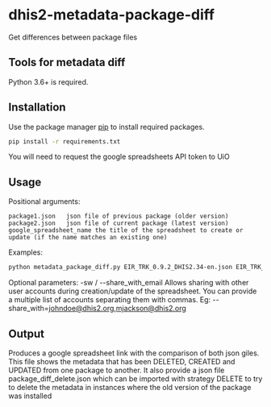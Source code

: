 # dhis2-metadata-package-diff

Get differences between package files

## Tools for metadata diff

Python 3.6+ is required.

## Installation

Use the package manager [pip](https://pip.pypa.io/en/stable/) to install required packages.

```bash
pip install -r requirements.txt
```
You will need to request the google spreadsheets API token to UiO


## Usage

Positional arguments:
```
package1.json	json file of previous package (older version) 
package2.json	json file of current package (latest version)
google_spreadsheet_name the title of the spreadsheet to create or update (if the name matches an existing one)
```
Examples:

```bash
python metadata_package_diff.py EIR_TRK_0.9.2_DHIS2.34-en.json EIR_TRK_1.0.2_DHIS2.34.7-EMBARGOED-en.json EIR_TRK-0.9.2-VS-1.02
```
Optional parameters:
-sw / --share_with_email Allows sharing with other user accounts during creation/update of the spreadsheet. You can provide a multiple list of accounts separating them with commas. Eg: --share_with=johndoe@dhis2.org,mjackson@dhis2.org

## Output

Produces a google spreadsheet link with the comparison of both json giles. This file shows the metadata that has been DELETED, CREATED and UPDATED from one package to another. It also provide a json file package_diff_delete.json which can be imported with strategy DELETE to try to delete the metadata in instances where the old version of the package was installed

